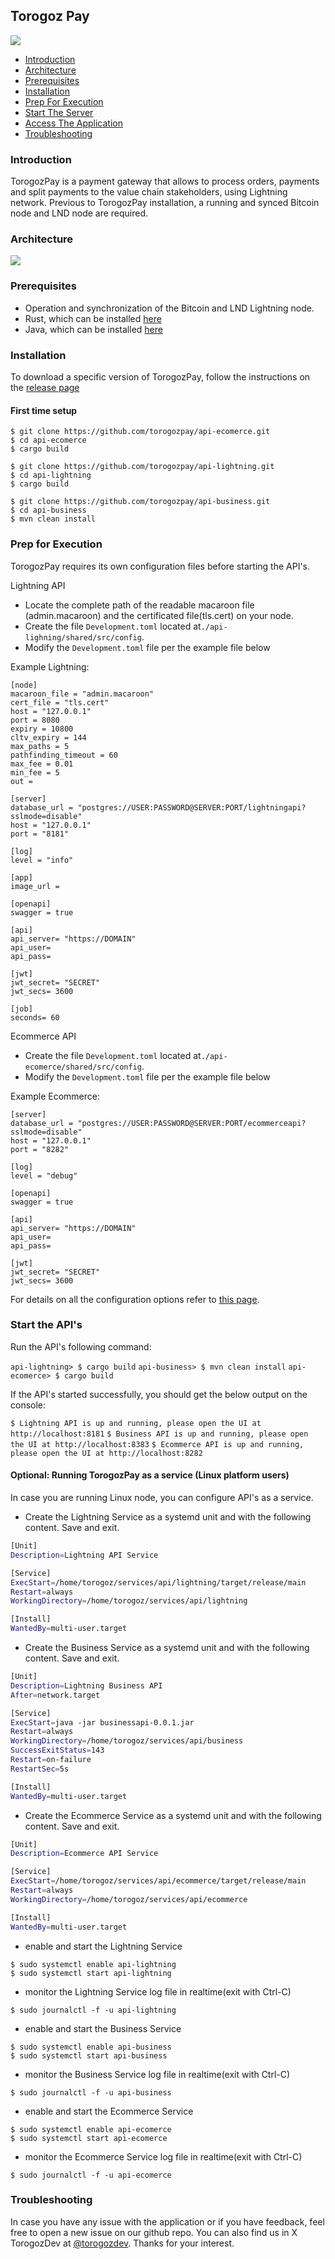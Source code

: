## Torogoz Pay
![](./screenshots/TorogozPay.jpg)

* [Introduction](#intro)
* [Architecture](#arch)
* [Prerequisites](#prereq)
* [Installation](#install)
* [Prep For Execution](#prep)
* [Start The Server](#start)
* [Access The Application](#access)
* [Troubleshooting](#trouble)

### <a name="intro"></a>Introduction
TorogozPay is a payment gateway that allows to process orders, payments and split payments to the value chain stakeholders, using Lightning network. 
Previous to TorogozPay installation, a running and synced Bitcoin node and LND node are required. 

### <a name="arch"></a>Architecture
![](./screenshots/TorogozPay-Arch.jpg)

### <a name="prereq"></a>Prerequisites
* Operation and synchronization of the Bitcoin and LND Lightning node.
* Rust, which can be installed [here](https://www.rust-lang.org/tools/install)
* Java, which can be installed [here](https://www.oracle.com/java/technologies/downloads/)

### <a name="install"></a>Installation
To download a specific version of TorogozPay, follow the instructions on the [release page](https://github.com/torogozpay/releases)

#### First time setup

```
$ git clone https://github.com/torogozpay/api-ecomerce.git
$ cd api-ecomerce
$ cargo build
```

```
$ git clone https://github.com/torogozpay/api-lightning.git
$ cd api-lightning
$ cargo build 
```

```
$ git clone https://github.com/torogozpay/api-business.git
$ cd api-business
$ mvn clean install
```


### <a name="prep"></a>Prep for Execution
TorogozPay requires its own configuration files before starting the API's.

Lightning API
* Locate the complete path of the readable macaroon file (admin.macaroon) and the certificated file(tls.cert) on your node.
* Create the file `Development.toml` located at`./api-lighning/shared/src/config`.
* Modify the `Development.toml` file per the example file below

Example Lightning:
```
[node]
macaroon_file = "admin.macaroon"
cert_file = "tls.cert"
host = "127.0.0.1"
port = 8080
expiry = 10800
cltv_expiry = 144
max_paths = 5  
pathfinding_timeout = 60 
max_fee = 0.01
min_fee = 5
out = 

[server]
database_url = "postgres://USER:PASSWORD@SERVER:PORT/lightningapi?sslmode=disable"
host = "127.0.0.1"
port = "8181"

[log]
level = "info"

[app]
image_url = 

[openapi]
swagger = true

[api]
api_server= "https://DOMAIN"
api_user= 
api_pass= 

[jwt]
jwt_secret= "SECRET"
jwt_secs= 3600 

[job]
seconds= 60
```

Ecommerce API
* Create the file `Development.toml` located at`./api-ecomerce/shared/src/config`.
* Modify the `Development.toml` file per the example file below

Example Ecommerce:
```
[server]
database_url = "postgres://USER:PASSWORD@SERVER:PORT/ecommerceapi?sslmode=disable"
host = "127.0.0.1"
port = "8282"

[log]
level = "debug"

[openapi]
swagger = true

[api]
api_server= "https://DOMAIN"
api_user= 
api_pass= 

[jwt]
jwt_secret= "SECRET"
jwt_secs= 3600 
```

For details on all the configuration options refer to [this page](./docs/Configurations.md).


### <a name="start"></a>Start the API's
Run the API's following command:

`api-lightning> $ cargo build` 
`api-business> $ mvn clean install` 
`api-ecomerce> $ cargo build` 

If the API's started successfully, you should get the below output on the console:

`$ Lightning API is up and running, please open the UI at http://localhost:8181`
`$ Business API is up and running, please open the UI at http://localhost:8383`
`$ Ecommerce API is up and running, please open the UI at http://localhost:8282`

#### Optional: Running TorogozPay as a service (Linux platform users)
In case you are running Linux node, you can configure API's as a service.

* Create the Lightning Service as a systemd unit and with the following content. Save and exit.
```bash
[Unit]
Description=Lightning API Service

[Service]
ExecStart=/home/torogoz/services/api/lightning/target/release/main
Restart=always
WorkingDirectory=/home/torogoz/services/api/lightning

[Install]
WantedBy=multi-user.target
```

* Create the Business Service as a systemd unit and with the following content. Save and exit.
```bash
[Unit]
Description=Lightning Business API
After=network.target

[Service]
ExecStart=java -jar businessapi-0.0.1.jar
Restart=always
WorkingDirectory=/home/torogoz/services/api/business
SuccessExitStatus=143
Restart=on-failure
RestartSec=5s

[Install]
WantedBy=multi-user.target
```

* Create the Ecommerce Service as a systemd unit and with the following content. Save and exit.
```bash
[Unit]
Description=Ecommerce API Service

[Service]
ExecStart=/home/torogoz/services/api/ecommerce/target/release/main
Restart=always
WorkingDirectory=/home/torogoz/services/api/ecommerce

[Install]
WantedBy=multi-user.target
```

* enable and start the Lightning Service
```
$ sudo systemctl enable api-lightning
$ sudo systemctl start api-lightning
```
* monitor the Lightning Service log file in realtime(exit with Ctrl-C)

`$ sudo journalctl -f -u api-lightning`

* enable and start the Business Service
```
$ sudo systemctl enable api-business
$ sudo systemctl start api-business
```
* monitor the Business Service log file in realtime(exit with Ctrl-C)

`$ sudo journalctl -f -u api-business`

* enable and start the Ecommerce Service
```
$ sudo systemctl enable api-ecomerce
$ sudo systemctl start api-ecomerce
```
* monitor the Ecommerce Service log file in realtime(exit with Ctrl-C)

`$ sudo journalctl -f -u api-ecomerce`



### <a name="trouble"></a>Troubleshooting
In case you have any issue with the application or if you have feedback, feel free to open a new issue on our github repo.
You can also find  us in X TorogozDev at [@torogozdev](https://x.com/torogozdev). Thanks for your interest.